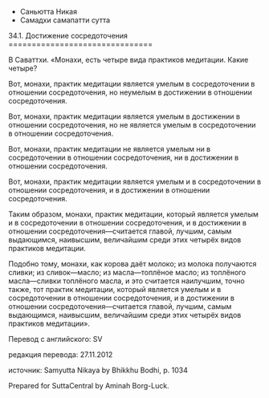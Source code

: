









* Саньютта Никая
* Самадхи самапатти сутта


34\.1\. Достижение сосредоточения
\=\=\=\=\=\=\=\=\=\=\=\=\=\=\=\=\=\=\=\=\=\=\=\=\=\=\=\=\=\=\=



В Саваттхи\. «Монахи, есть четыре вида практиков медитации\. Какие четыре?


Вот, монахи, практик медитации является умелым в сосредоточении в отношении сосредоточения, но неумелым в достижении в отношении сосредоточения\.


Вот, монахи, практик медитации является умелым в достижении в отношении сосредоточения, но не является умелым в сосредоточении в отношении сосредоточения\.


Вот, монахи, практик медитации не является умелым ни в сосредоточении в отношении сосредоточения, ни в достижении в отношении сосредоточения\.


Вот, монахи, практик медитации является умелым и в сосредоточении в отношении сосредоточения, и в достижении в отношении сосредоточения\.


Таким образом, монахи, практик медитации, который является умелым и в сосредоточении в отношении сосредоточения, и в достижении в отношении сосредоточения—считается главой, лучшим, самым выдающимся, наивысшим, величайшим среди этих четырёх видов практиков медитации\.


Подобно тому, монахи, как корова даёт молоко; из молока получаются сливки; из сливок—масло; из масла—топлёное масло; из топлёного масла—сливки топлёного масла, и это считается наилучшим, точно также, тот практик медитации, который является умелым и в сосредоточении в отношении сосредоточения, и в достижении в отношении сосредоточения—считается главой, лучшим, самым выдающимся, наивысшим, величайшим среди этих четырёх видов практиков медитации»\.



Перевод с английского: SV


редакция перевода: 27\.11\.2012


источник: Samyutta Nikaya by Bhikkhu Bodhi, p\. 1034


Prepared for SuttaCentral by Aminah Borg\-Luck\.






